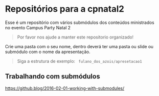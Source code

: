 # Repositórios para a cpnatal2

Esse é um repositório com vários submódulos dos conteúdos ministrados no evento Campus Party Natal 2

> Por favor nos ajude a manter este repositorio organizado! 

Crie uma pasta com o seu nome, dentro deverá ter uma pasta ou slide ou submódulo com o nome da apresentação.  
> Siga a estrutura de exemplo: ` fulano_dos_azois/apresetacao1`

## Trabalhando com submódulos
https://github.blog/2016-02-01-working-with-submodules/
